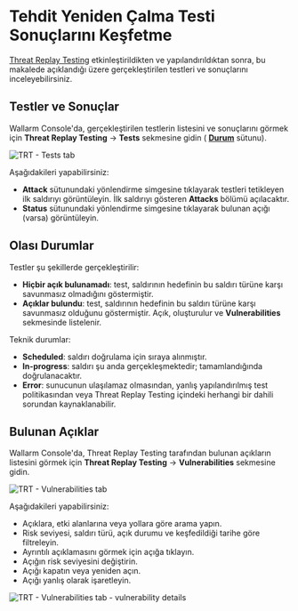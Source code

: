 [al-brute-force-attack]:      ../../attacks-vulns-list.md#brute-force-attack
[al-forced-browsing]:         ../../attacks-vulns-list.md#forced-browsing
[al-bola]:                     ../../attacks-vulns-list.md#broken-object-level-authorization-bola

# Tehdit Yeniden Çalma Testi Sonuçlarını Keşfetme

[Threat Replay Testing](overview.md) etkinleştirildikten ve yapılandırıldıktan sonra, bu makalede açıklandığı üzere gerçekleştirilen testleri ve sonuçlarını inceleyebilirsiniz.

## Testler ve Sonuçlar

Wallarm Console'da, gerçekleştirilen testlerin listesini ve sonuçlarını görmek için **Threat Replay Testing** → **Tests** sekmesine gidin ( [**Durum**](#possible-statuses) sütunu).

![TRT - Tests tab](../../images/vulnerability-detection/trt-tests.png)

Aşağıdakileri yapabilirsiniz:

* **Attack** sütunundaki yönlendirme simgesine tıklayarak testleri tetikleyen ilk saldırıyı görüntüleyin. İlk saldırıyı gösteren **Attacks** bölümü açılacaktır.
* **Status** sütunundaki yönlendirme simgesine tıklayarak bulunan açığı (varsa) görüntüleyin.

## Olası Durumlar

Testler şu şekillerde gerçekleştirilir:

* **Hiçbir açık bulunamadı**: test, saldırının hedefinin bu saldırı türüne karşı savunmasız olmadığını göstermiştir.
* **Açıklar bulundu**: test, saldırının hedefinin bu saldırı türüne karşı savunmasız olduğunu göstermiştir. Açık, oluşturulur ve **Vulnerabilities** sekmesinde listelenir.

Teknik durumlar:

* **Scheduled**: saldırı doğrulama için sıraya alınmıştır.
* **In-progress**: saldırı şu anda gerçekleşmektedir; tamamlandığında doğrulanacaktır.
* **Error**: sunucunun ulaşılamaz olmasından, yanlış yapılandırılmış test politikasından veya Threat Replay Testing içindeki herhangi bir dahili sorundan kaynaklanabilir.

## Bulunan Açıklar

Wallarm Console'da, Threat Replay Testing tarafından bulunan açıkların listesini görmek için **Threat Replay Testing** → **Vulnerabilities** sekmesine gidin.

![TRT - Vulnerabilities tab](../../images/vulnerability-detection/trt-vulns.png)

Aşağıdakileri yapabilirsiniz:

* Açıklara, etki alanlarına veya yollara göre arama yapın.
* Risk seviyesi, saldırı türü, açık durumu ve keşfedildiği tarihe göre filtreleyin.
* Ayrıntılı açıklamasını görmek için açığa tıklayın.
* Açığın risk seviyesini değiştirin.
* Açığı kapatın veya yeniden açın.
* Açığı yanlış olarak işaretleyin.

![TRT - Vulnerabilities tab - vulnerability details](../../images/vulnerability-detection/trt-vuln-details.png)